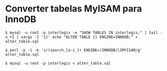 # Converter tabelas MyISAM para InnoDB #

```
$ mysql -u root -p interlegis -e "SHOW TABLES IN interlegis;" | tail -n +2 | xargs -I '{}' echo "ALTER TABLE {} ENGINE=INNODB;" > alter_table.sql

$ perl -p -i -e 's/(search_[a-z_]+ ENGINE=)INNODB/\1MYISAM/g' alter_table.sql

$ mysql -u root -p interlegis < alter_table.sql
```